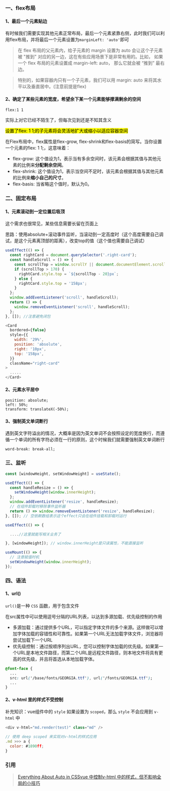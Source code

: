 ### 一、flex布局

#### 1、最后一个元素贴边

有时候我们需要实现其他元素正常布局，最后一个元素紧靠右侧，此时我们可以利用flex布局，并将最后一个元素设置为`marginLeft: 'auto'`即可

> 在 flex 布局的父元素内，给子元素的 margin 设置为 auto 会让这个子元素被 "推到" 对应的另一边，这在有些应用场景下是非常有用的。比如， 如果一个 flex 布局的元素设置成 margin-left: auto， 那么它就会被 “推到” 最右边。

> 特别的，如果容器内只有一个子元素，我们可以用 margin: auto 来将其水平以及垂直居中。(注意前提是flex)

#### 2、确定了某些元素的宽度，希望余下某一个元素能够撑满剩余的空间

`flex:1 1`

实际上对它已经不陌生了，但每次见到还是不知其含义

<mark>设置了flex: 1 1;的子元素将会灵活地扩大或缩小以适应容器空间</mark>

在Flex布局中，flex属性是flex-grow, flex-shrink和flex-basis的简写。当你设置一个元素的flex: 1 1;，这意味着：

- flex-grow: 这个值设为1，表示当有多余空间时，该元素会根据其值与其他元素的比例来**分配剩余空间**。
- flex-shrink: 这个值设为1，表示当空间不足时，该元素会根据其值与其他元素的比例来**缩小自己的尺寸**。
- flex-basis: 当省略这个值时，默认为0。

### 二、固定布局

#### 1、元素滚动到一定位置后吸顶

这个需求也很常见，某些信息需要长留在页面上

思路：使用absolute+滚动事件监听，当滚动到一定高度时（这个高度需要自己调试，是这个元素离顶部的距离），改变top的值（这个值也需要自己调试）

```js
useEffect(() => {
  const rightCard = document.querySelector('.right-card');
  const handleScroll = () => {
    const scrollTop = window.scrollY || document.documentElement.scrollTop;
    if (scrollTop > 170) {
      rightCard.style.top = `${scrollTop - 20}px`;
    } else {
      rightCard.style.top = '158px';
    }
  };
  window.addEventListener('scroll', handleScroll);
  return () => {
    window.removeEventListener('scroll', handleScroll);
  };
}, []); //注意避免闭包
```

```js
<Card
  bordered={false}
  style={{
    width: '29%',
    position: 'absolute',
    right: '10px',
    top: '158px',
  }}
  className="right-card"
>
  .....
</Card>
```

#### 2、元素水平居中

```less
position: absolute;
left: 50%;
transform: translateX(-50%);
```

#### 3、强制英文单词断行

遇到英文字符溢出的情况，大概率是因为英文单词不会按照设定的宽度换行，而遵循一个单词的所有字符必须在一行的原则，这个时候我们就需要强制英文单词断行

```less
word-break: break-all;
```

### 三、监听

```js
const [windowHeight, setWindowHeight] = useState();

useEffect(() => {
  const handleResize = () => {
    setWindowHeight(window.innerHeight);
  };
  window.addEventListener('resize', handleResize);
  // 在组件卸载时移除事件监听器
  return () => window.removeEventListener('resize', handleResize);
}, []); // 空依赖数组表示这个effect只会在组件挂载和卸载时运行

useEffect(() => {

  ....//这里就能写相关业务了

}, [windowHeight]); // window.innerHeight是只读属性，不能直接监听

useMount(() => {
  // 注意赋值时机
  setWindowHeight(window.innerHeight);
});
```

### 四、语法

#### 1、url()

`url()`是一种 `CSS` 函数，用于包含文件

在src属性中可以使用逗号分隔的URL列表，以达到多源加载、优先级控制的作用

- 多源加载：通过提供多个URL，可以指定字体文件的多个来源。这样做可以增加字体加载的容错性和可靠性。如果第一个URL无法加载字体文件，浏览器将尝试加载下一个URL
- 优先级控制：通过按顺序列出URL，您可以控制字体加载的优先级。如果第一个URL是本地文件路径，而第二个URL是远程文件路径，则本地文件将具有更高的优先级，并且将首选从本地加载字体。

```css
@font-face {
  ...
  src: url('/base/fonts/GEORGIA.ttf'), url('/fonts/GEORGIA.ttf');
  ...
}
```

#### 2、v-html 里的样式不受控制

补充知识：vue组件中的 `style` 如果设置为 `scoped`，那么 `style` 不会应用到 `v-html` 中

```js
<div v-html="md.render(test)" class="md" />

// 使用 deep scoped 来实现对v-html的样式应用
.md >>> a {
  color: #1890ff;
}
```

### 引用

> [Everything About Auto in CSS](https://ishadeed.com/article/auto-css/)[vue 中控制v-html 中的样式，但不影响全局的小技巧](https://juejin.cn/post/6844903569334747150)
